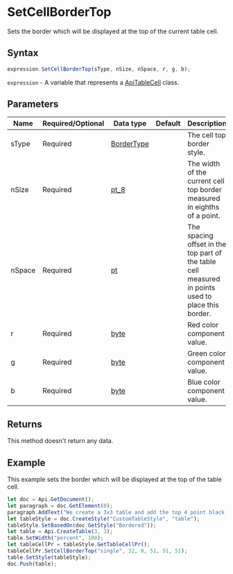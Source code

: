 # SetCellBorderTop

Sets the border which will be displayed at the top of the current table cell.

## Syntax

```javascript
expression.SetCellBorderTop(sType, nSize, nSpace, r, g, b);
```

`expression` - A variable that represents a [ApiTableCell](../ApiTableCell.md) class.

## Parameters

| **Name** | **Required/Optional** | **Data type** | **Default** | **Description** |
| ------------- | ------------- | ------------- | ------------- | ------------- |
| sType | Required | [BorderType](../../Enumeration/BorderType.md) |  | The cell top border style. |
| nSize | Required | [pt_8](../../Enumeration/pt_8.md) |  | The width of the current cell top border measured in eighths of a point. |
| nSpace | Required | [pt](../../Enumeration/pt.md) |  | The spacing offset in the top part of the table cell measured in points used to place this border. |
| r | Required | [byte](../../Enumeration/byte.md) |  | Red color component value. |
| g | Required | [byte](../../Enumeration/byte.md) |  | Green color component value. |
| b | Required | [byte](../../Enumeration/byte.md) |  | Blue color component value. |

## Returns

This method doesn't return any data.

## Example

This example sets the border which will be displayed at the top of the table cell.

```javascript editor-docx
let doc = Api.GetDocument();
let paragraph = doc.GetElement(0);
paragraph.AddText("We create a 3x3 table and add the top 4 point black border to all cells:");
let tableStyle = doc.CreateStyle("CustomTableStyle", "table");
tableStyle.SetBasedOn(doc.GetStyle("Bordered"));
let table = Api.CreateTable(3, 3);
table.SetWidth("percent", 100);
let tableCellPr = tableStyle.GetTableCellPr();
tableCellPr.SetCellBorderTop("single", 32, 0, 51, 51, 51);
table.SetStyle(tableStyle);
doc.Push(table);
```
